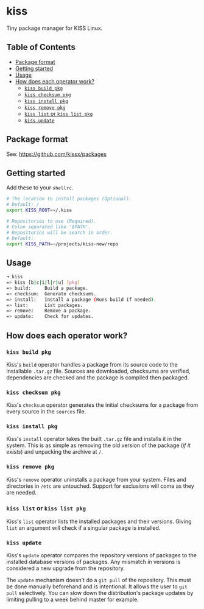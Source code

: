 # kiss

Tiny package manager for KISS Linux.


## Table of Contents

<!-- vim-markdown-toc GFM -->

* [Package format](#package-format)
* [Getting started](#getting-started)
* [Usage](#usage)
* [How does each operator work?](#how-does-each-operator-work)
    * [`kiss build pkg`](#kiss-build-pkg)
    * [`kiss checksum pkg`](#kiss-checksum-pkg)
    * [`kiss install pkg`](#kiss-install-pkg)
    * [`kiss remove pkg`](#kiss-remove-pkg)
    * [`kiss list` or `kiss list pkg`](#kiss-list-or-kiss-list-pkg)
    * [`kiss update`](#kiss-update)

<!-- vim-markdown-toc -->


## Package format

See: <https://github.com/kissx/packages>


## Getting started

Add these to your `shellrc`.

```sh
# The location to install packages (Optional).
# Default: /
export KISS_ROOT=~/.kiss

# Repositories to use (Required).
# Colon separated like '$PATH'.
# Repositories will be search in order.
# Default:
export KISS_PATH=~/projects/kiss-new/repo
```

## Usage

```sh
➜ kiss
=> kiss [b|c|i|l|r|u] [pkg]
=> build:     Build a package.
=> checksum:  Generate checksums.
=> install:   Install a package (Runs build if needed).
=> list:      List packages.
=> remove:    Remove a package.
=> update:    Check for updates.
```

## How does each operator work?

### `kiss build pkg`

Kiss's `build` operator handles a package from its source code to the installable `.tar.gz` file. Sources are downloaded, checksums are verified, dependencies are checked and the package is compiled then packaged.

### `kiss checksum pkg`

Kiss's `checksum` operator generates the initial checksums for a package from every source in the `sources` file.

### `kiss install pkg`

Kiss's `install` operator takes the built `.tar.gz` file and installs it in the system. This is as simple as removing the old version of the package (*if it exists*) and unpacking the archive at `/`.

### `kiss remove pkg`

Kiss's `remove` operator uninstalls a package from your system. Files and directories in `/etc` are untouched. Support for exclusions will come as they are needed.

### `kiss list` or `kiss list pkg`

Kiss's `list` operator lists the installed packages and their versions. Giving `list` an argument will check if a singular package is installed.

### `kiss update`

Kiss's `update` operator compares the repository versions of packages to the installed database versions of packages. Any mismatch in versions is considered a new upgrade from the repository.

The `update` mechanism doesn't do a `git pull` of the repository. This must be done manually beforehand and is intentional. It allows the user to `git pull` selectively. You can slow down the distribution's package updates by limiting pulling to a week behind master for example.


